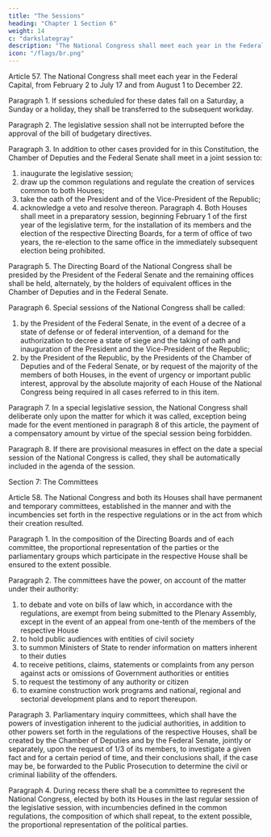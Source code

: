 ```yaml
---
title: "The Sessions"
heading: "Chapter 1 Section 6"
weight: 14
c: "darkslategray"
description: "The National Congress shall meet each year in the Federal Capital, from February 2 to July 17 and from August 1 to December 22"
icon: "/flags/br.png"
---
```



Article 57.  The National Congress shall meet each year in the Federal Capital, from February 2 to July 17 and from August 1 to December 22. 

Paragraph 1. If sessions scheduled for these dates fall on a Saturday, a Sunday or a holiday, they shall be transferred to the subsequent workday.

Paragraph 2. The legislative session shall not be interrupted before the approval of the bill of budgetary directives.

Paragraph 3. In addition to other cases provided for in this Constitution, the Chamber of Deputies and the Federal Senate shall meet in a joint session to:

1. inaugurate the legislative session;
2.  draw up the common regulations and regulate the creation of services
common to both Houses;
3.   take the oath of the President and of the Vice-President of the Republic;
4. acknowledge a veto and resolve thereon.
Paragraph 4. Both Houses shall meet in a preparatory session, beginning February
1 of the first year of the legislative term, for the installation of its members and
the election of the respective Directing Boards, for a term of office of two years,
the re-election to the same office in the immediately subsequent election being
prohibited.

Paragraph 5. The Directing Board of the National Congress shall be presided by the President of the Federal Senate and the remaining offices shall be held, alternately, by the holders of equivalent offices in the Chamber of Deputies and in the Federal Senate.

Paragraph 6. Special sessions of the National Congress shall be called:

1. by the President of the Federal Senate, in the event of a decree of a state of defense or of federal intervention, of a demand for the authorization to decree a state of siege and the taking of oath and inauguration of the President and the Vice-President of the Republic;
2.  by the President of the Republic, by the Presidents of the Chamber of Deputies and of the Federal Senate, or by request of the majority of the members of both Houses, in the event of urgency or important public interest, approval by the absolute majority of each House of the National Congress being required in all cases referred to in this item.

Paragraph 7. In a special legislative session, the National Congress shall deliberate only upon the matter for which it was called, exception being made for the event mentioned in paragraph 8 of this article, the payment of a compensatory amount by virtue of the special session being forbidden.

Paragraph 8. If there are provisional measures in effect on the date a special session of the National Congress is called, they shall be automatically included in the agenda of the session.

Section 7: The Committees

Article 58.  The National Congress and both its Houses shall have permanent and temporary committees, established in the manner and with the incumbencies set forth in the respective regulations or in the act from which their creation resulted.

Paragraph 1. In the composition of the Directing Boards and of each committee, the proportional representation of the parties or the parliamentary groups which participate in the respective House shall be ensured to the extent possible.

Paragraph 2. The committees have the power, on account of the matter under their authority:
1. to debate and vote on bills of law which, in accordance with the regulations, are exempt from being submitted to the Plenary Assembly, except in the event of an appeal from one-tenth of the members of the respective House
2.  to hold public audiences with entities of civil society
3.   to summon Ministers of State to render information on matters inherent to their duties
4. to receive petitions, claims, statements or complaints from any person against acts or omissions of Government authorities or entities
5. to request the testimony of any authority or citizen
6.  to examine construction work programs and national, regional and sectorial development plans and to report thereupon.

Paragraph 3. Parliamentary inquiry committees, which shall have the powers of investigation inherent to the judicial authorities, in addition to other powers set forth in the regulations of the respective Houses, shall be created by the Chamber of Deputies and by the Federal Senate, jointly or separately, upon the request of 1/3 of its members, to investigate a given fact and for a certain period of time, and their conclusions shall, if the case may be, be forwarded to the Public Prosecution to determine the civil or criminal liability of the offenders.

Paragraph 4. During recess there shall be a committee to represent the National Congress, elected by both its Houses in the last regular session of the legislative session, with incumbencies defined in the common regulations, the composition of which shall repeat, to the extent possible, the proportional representation of the political parties.

